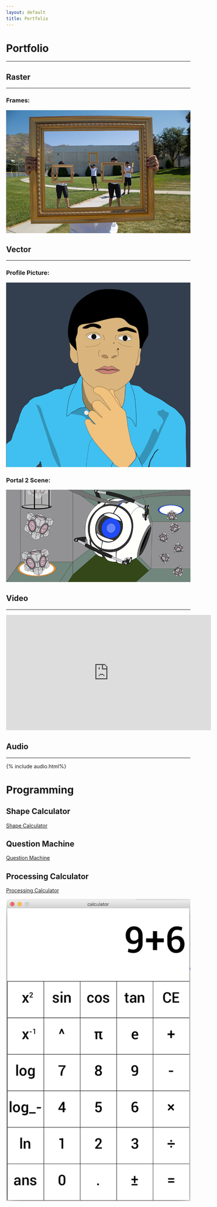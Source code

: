```yaml
---
layout: default
title: Portfolio
---
```


# Portfolio
---

## Raster
---

### Frames:

![Frames](assets/images/Frames-960x640.jpg)

## Vector
---

### Profile Picture:

![Profile Picture](assets/images/Cartoon-800x800.png)

### Portal 2 Scene:

![Portal](assets/images/Portal2-800x400.png)

## Video
---

<iframe width="560" height="315" src="https://www.youtube.com/embed/i_FUt5bN6zg" frameborder="0" allow="accelerometer; autoplay; encrypted-media; gyroscope; picture-in-picture" allowfullscreen></iframe>

## Audio
---

{% include audio.html%}

# Programming
## Shape Calculator
[Shape Calculator](https://github.com/InDus7ry/Operation-Portfolio/raw/master/Programming/ShapeCalculator/ShapeTester.zip)
## Question Machine
[Question Machine](https://github.com/InDus7ry/Operation-Portfolio/raw/master/Programming/writeFiles/writeFiles.zip)
## Processing Calculator
[Processing Calculator](https://github.com/InDus7ry/Operation-Portfolio/raw/master/Programming/Calculator/calculator.zip)

![Processing Calculator](assets/images/calculator_Processing.png)
